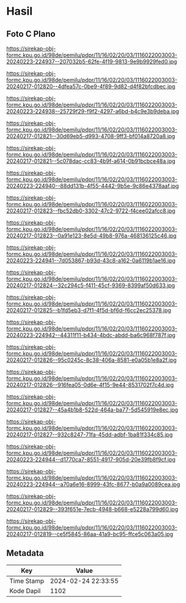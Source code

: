 # Hasil

## Foto C Plano

https://sirekap-obj-formc.kpu.go.id/98de/pemilu/pdpr/11/16/02/20/03/1116022003003-20240223-224937--207032b5-62fe-4f19-9813-9e9b9929fed0.jpg

https://sirekap-obj-formc.kpu.go.id/98de/pemilu/pdpr/11/16/02/20/03/1116022003003-20240217-012820--4dfea57c-0be9-4f89-9d82-d4f82bfcdbec.jpg

https://sirekap-obj-formc.kpu.go.id/98de/pemilu/pdpr/11/16/02/20/03/1116022003003-20240223-224938--25729f29-f9f2-4297-a6bd-b4c9e3b9deba.jpg

https://sirekap-obj-formc.kpu.go.id/98de/pemilu/pdpr/11/16/02/20/03/1116022003003-20240217-012821--30d69eb5-d993-4708-9ff3-bf014a8720a8.jpg

https://sirekap-obj-formc.kpu.go.id/98de/pemilu/pdpr/11/16/02/20/03/1116022003003-20240217-012821--5c078dac-cc83-4b9f-a614-0b91bcbce48a.jpg

https://sirekap-obj-formc.kpu.go.id/98de/pemilu/pdpr/11/16/02/20/03/1116022003003-20240223-224940--88dd131b-4f55-4442-9b5e-9c86e4378aaf.jpg

https://sirekap-obj-formc.kpu.go.id/98de/pemilu/pdpr/11/16/02/20/03/1116022003003-20240217-012823--fbc52db0-3302-47c2-9722-f4cee02afcc8.jpg

https://sirekap-obj-formc.kpu.go.id/98de/pemilu/pdpr/11/16/02/20/03/1116022003003-20240217-012823--0a91e123-8e5d-49b8-976a-468136125c46.jpg

https://sirekap-obj-formc.kpu.go.id/98de/pemilu/pdpr/11/16/02/20/03/1116022003003-20240223-224941--7d053867-b93d-43c8-a162-0a6119b1ae16.jpg

https://sirekap-obj-formc.kpu.go.id/98de/pemilu/pdpr/11/16/02/20/03/1116022003003-20240217-012824--32c294c5-f411-45cf-9369-8399af50d633.jpg

https://sirekap-obj-formc.kpu.go.id/98de/pemilu/pdpr/11/16/02/20/03/1116022003003-20240217-012825--b1fd5eb3-d7f1-4f5d-bf6d-f6cc2ec25378.jpg

https://sirekap-obj-formc.kpu.go.id/98de/pemilu/pdpr/11/16/02/20/03/1116022003003-20240223-224942--44311f11-b434-4bdc-abdd-ba6c968f787f.jpg

https://sirekap-obj-formc.kpu.go.id/98de/pemilu/pdpr/11/16/02/20/03/1116022003003-20240217-012826--95c0245c-8c38-406a-8581-e0a05b1e8a2f.jpg

https://sirekap-obj-formc.kpu.go.id/98de/pemilu/pdpr/11/16/02/20/03/1116022003003-20240217-012826--916fea05-0d6e-4f15-9e44-8531702f7c4d.jpg

https://sirekap-obj-formc.kpu.go.id/98de/pemilu/pdpr/11/16/02/20/03/1116022003003-20240217-012827--45a4b1b8-522d-464a-ba77-5d545919e8ec.jpg

https://sirekap-obj-formc.kpu.go.id/98de/pemilu/pdpr/11/16/02/20/03/1116022003003-20240217-012827--932c8247-71fa-45dd-adbf-1ba81f334c85.jpg

https://sirekap-obj-formc.kpu.go.id/98de/pemilu/pdpr/11/16/02/20/03/1116022003003-20240223-224944--d1770ca7-8551-4917-905d-20e39fb8f9cf.jpg

https://sirekap-obj-formc.kpu.go.id/98de/pemilu/pdpr/11/16/02/20/03/1116022003003-20240223-224944--a70a6e16-8999-43fc-8677-b0a9a0089cea.jpg

https://sirekap-obj-formc.kpu.go.id/98de/pemilu/pdpr/11/16/02/20/03/1116022003003-20240217-012829--393f651e-7ecb-4948-b668-e5228a799d60.jpg

https://sirekap-obj-formc.kpu.go.id/98de/pemilu/pdpr/11/16/02/20/03/1116022003003-20240217-012819--ce5f5845-86aa-41a9-bc95-ffce5c063a05.jpg


## Metadata

| Key        | Value               |
| ---------- | ------------------- |
| Time Stamp | 2024-02-24 22:33:55 |
| Kode Dapil | 1102                |



